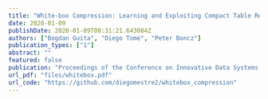 ```yaml
---
title: "White-box Compression: Learning and Exploiting Compact Table Representations"
date: 2020-01-09
publishDate: 2020-01-09T08:31:21.643084Z
authors: ["Bogdan Guita", "Diego Tomé", "Peter Boncz"]
publication_types: ["1"]
abstract: ""
featured: false
publication: "Proceedings of the Conference on Innovative Data Systems Research (CIDR)"
url_pdf: "files/whitebox.pdf"
url_code: "https://github.com/diegomestre2/whitebox_compression"
---
```


